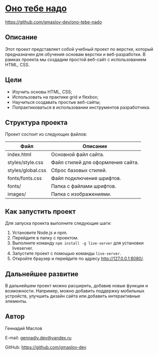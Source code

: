 # [Оно тебе надо](https://github.com/gmaslov-dev/ono-tebe-nado)
https://github.com/gmaslov-dev/ono-tebe-nado

## Описание

Этот проект представляет собой учебный проект по верстке, который предназначен для обучения основам верстки и веб-разработки. В рамках проекта мы создадим простой веб-сайт с использованием HTML, CSS.

## Цели

* Изучить основы HTML, CSS;
* Использовать на практике grid и flexbox;
* Научиться создавать простые веб-сайты;
* Попрактиковаться в использовании инструментов разработчика.

## Структура проекта

Проект состоит из следующих файлов:

| Файл | Описание |
| --- | --- |
| index.html | Основной файл сайта. |
| styles/style.css | Файл стилей для оформления сайта. |
| styles/global.css | Сброс базовых стилей. |
| fonts/fonts.css | Файл подключения шрифтов. |
| fonts/ | Папка с файлами шрифтов. |
| images/ | Папка с изображениями. |

## Как запустить проект

Для запуска проекта выполните следующие шаги:

1. Установите Node.js и npm.
2. Перейдите в папку с проектом.
3. Выполните команду `npm install -g live-server` для установки liveserver.
4. Запустите проект с помощью команды `live-server`.
5. Откройте браузер и перейдите по адресу http://127.0.0.1:8080/.

## Дальнейшее развитие

В дальнейшем проект можно расширить, добавив новые функции и возможности. Например, можно добавить поддержку мобильных устройств, улучшить дизайн сайта или добавить интерактивные элементы.

## Автор

Геннадий Маслов

E-mail: gennadiy.dev@yandex.ru

GitHub: https://github.com/gmaslov-dev

